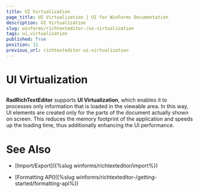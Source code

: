 ```yaml
---
title: UI Virtualization
page_title: UI Virtualization | UI for WinForms Documentation
description: UI Virtualization
slug: winforms/richtexteditor-/ui-virtualization
tags: ui,virtualization
published: True
position: 11
previous_url: richtexteditor-ui-virtualization
---
```


# UI Virtualization



## 

__RadRichTextEditor__ supports __UI Virtualization__, which enables it to processes only information that is loaded in the viewable area. In this way, UI elements are created only for the parts of the document actually shown on screen. This reduces the memory footprint of the application and speeds up the loading time, thus additionally enhancing the UI performance.

# See Also

 * [Import/Export]({%slug winforms/richtexteditor/import%})

 * [Formatting API]({%slug winforms/richtexteditor-/getting-started/formatting-api%})
